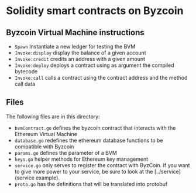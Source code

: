 # Solidity smart contracts on Byzcoin

## Byzcoin Virtual Machine instructions

- `Spawn` Instantiate a new ledger for testing the BVM
- `Invoke:display` display the balance of a given account
- `Invoke:credit` credits an address with a given amount
- `Invoke:deploy` deploys a contract using as argument the compiled bytecode
- `Invoke:call` calls a contract using the contract address and the method call data



## Files

The following files are in this directory:


- `bvmContract.go` defines the byzcoin contract that interacts with the Ethereum Virtual Machine
- `database.go` redefines the ethereum database functions to be compatible with Byzcoin
- `params.go` defines the parameter of a BVM
- `keys.go` helper methods for Ethereum key management 
- `service.go` only serves to register the contract with ByzCoin. If you
want to give more power to your service, be sure to look at the
[../service](service example).
- `proto.go` has the definitions that will be translated into protobuf

